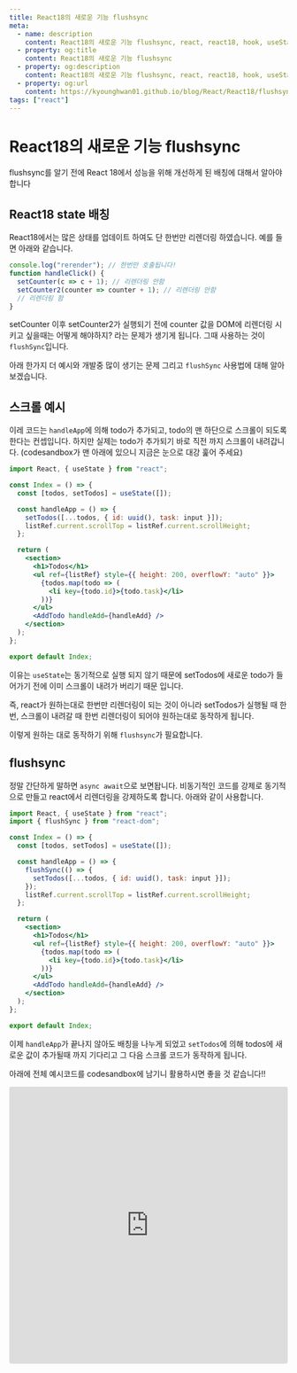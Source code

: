 ```yaml
---
title: React18의 새로운 기능 flushsync
meta:
  - name: description
    content: React18의 새로운 기능 flushsync, react, react18, hook, useState, useRef, useMemo, useEffect, useReducer, useCallback, next
  - property: og:title
    content: React18의 새로운 기능 flushsync
  - property: og:description
    content: React18의 새로운 기능 flushsync, react, react18, hook, useState, useRef, useMemo, useEffect, useReducer, useCallback, next
  - property: og:url
    content: https://kyounghwan01.github.io/blog/React/React18/flushsync/
tags: ["react"]
---
```


# React18의 새로운 기능 flushsync

flushsync를 알기 전에 React 18에서 성능을 위해 개선하게 된 배칭에 대해서 알아야합니다

## React18 state 배칭

React18에서는 많은 상태를 업데이트 하여도 단 한번만 리렌더링 하였습니다. 예를 들면 아래와 같습니다.

```jsx
console.log("rerender"); // 한번만 호출됩니다!
function handleClick() {
  setCounter(c => c + 1); // 리렌더링 안함
  setCounter2(counter => counter + 1); // 리렌더링 안함
  // 리렌더링 함
}
```

setCounter 이후 setCounter2가 실행되기 전에 counter 값을 DOM에 리렌더링 시키고 싶을때는 어떻게 해야하지? 라는 문제가 생기게 됩니다. 그때 사용하는 것이 `flushSync`입니다.

아래 한가지 더 예시와 개발중 많이 생기는 문제 그리고 `flushSync` 사용법에 대해 알아보겠습니다.

## 스크롤 예시

이레 코드는 `handleApp`에 의해 todo가 추가되고, todo의 맨 하단으로 스크롤이 되도록 한다는 컨셉입니다. 하지만 실제는 todo가 추가되기 바로 직전 까지 스크롤이 내려갑니다. (codesandbox가 맨 아래에 있으니 지금은 눈으로 대강 훑어 주세요)

```jsx
import React, { useState } from "react";

const Index = () => {
  const [todos, setTodos] = useState([]);

  const handleApp = () => {
    setTodos([...todos, { id: uuid(), task: input }]);
    listRef.current.scrollTop = listRef.current.scrollHeight;
  };

  return (
    <section>
      <h1>Todos</h1>
      <ul ref={listRef} style={{ height: 200, overflowY: "auto" }}>
        {todos.map(todo => (
          <li key={todo.id}>{todo.task}</li>
        ))}
      </ul>
      <AddTodo handleAdd={handleAdd} />
    </section>
  );
};

export default Index;
```

이유는 `useState`는 동기적으로 실행 되지 않기 때문에 setTodos에 새로운 todo가 들어가기 전에 이미 스크롤이 내려가 버리기 때문 입니다.

즉, react가 원하는대로 한번만 리렌더링이 되는 것이 아니라 setTodos가 실행될 때 한번, 스크롤이 내려갈 때 한번 리렌더링이 되어야 원하는대로 동작하게 됩니다.

이렇게 원하는 대로 동작하기 위해 `flushsync`가 필요합니다.

## flushsync

정말 간단하게 말하면 `async await`으로 보면돱니다. 비동기적인 코드를 강제로 동기적으로 만들고 react에서 리렌더링을 강제하도록 합니다. 아래와 같이 사용합니다.

```jsx
import React, { useState } from "react";
import { flushSync } from "react-dom";

const Index = () => {
  const [todos, setTodos] = useState([]);

  const handleApp = () => {
    flushSync(() => {
      setTodos([...todos, { id: uuid(), task: input }]);
    });
    listRef.current.scrollTop = listRef.current.scrollHeight;
  };

  return (
    <section>
      <h1>Todos</h1>
      <ul ref={listRef} style={{ height: 200, overflowY: "auto" }}>
        {todos.map(todo => (
          <li key={todo.id}>{todo.task}</li>
        ))}
      </ul>
      <AddTodo handleAdd={handleAdd} />
    </section>
  );
};

export default Index;
```

이제 `handleApp`가 끝나지 않아도 배칭을 나누게 되었고 `setTodos`에 의해 todos에 새로운 값이 추가될때 까지 기다리고 그 다음 스크롤 코드가 동작하게 됩니다.

아래에 전체 예시코드를 codesandbox에 남기니 활용하시면 좋을 것 같습니다!!

<iframe src="https://codesandbox.io/embed/tender-cherry-4j4iyq?fontsize=14&hidenavigation=1&theme=dark"
     style="width:100%; height:500px; border:0; border-radius: 4px; overflow:hidden;"
     title="tender-cherry-4j4iyq"
     allow="accelerometer; ambient-light-sensor; camera; encrypted-media; geolocation; gyroscope; hid; microphone; midi; payment; usb; vr; xr-spatial-tracking"
     sandbox="allow-forms allow-modals allow-popups allow-presentation allow-same-origin allow-scripts"
   ></iframe>

<TagLinks />

<Comment />
